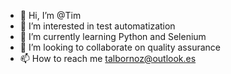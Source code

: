 - 👋 Hi, I’m @Tim
- 👀 I’m interested in test automatization 
- 🌱 I’m currently learning Python and Selenium
- 💞️ I’m looking to collaborate on quality assurance 
- 📫 How to reach me talbornoz@outlook.es

<!---
timimpact/timimpact is a ✨ special ✨ repository because its `README.md` (this file) appears on your GitHub profile.
You can click the Preview link to take a look at your changes.
--->
